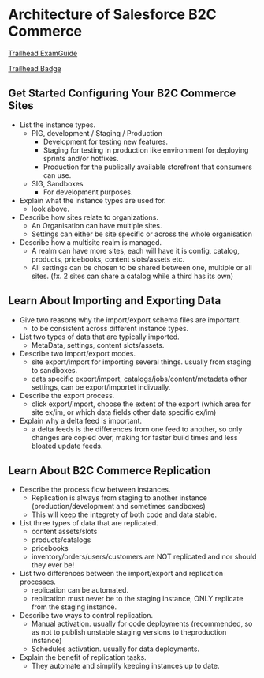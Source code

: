 # Architecture of Salesforce B2C Commerce

[Trailhead ExamGuide](https://trailhead.salesforce.com/help?article=Salesforce-Certified-B2C-Commerce-Developer-Exam-Guide)

[Trailhead Badge](https://trailhead.salesforce.com/en/content/learn/modules/architecture-of-commerce-cloud-digital?trail_id=develop-for-commerce-cloud)

## Get Started Configuring Your B2C Commerce Sites

- List the instance types.
  - PIG, development / Staging / Production
    - Development for testing new features.
    - Staging for testing in production like environment for deploying sprints and/or hotfixes.
    - Production for the publically available storefront that consumers can use.
  - SIG, Sandboxes
    - For development purposes.
- Explain what the instance types are used for.
  - look above.
- Describe how sites relate to organizations.
  - An Organisation can have multiple sites.
  - Settings can either be site specific or across the whole organisation
- Describe how a multisite realm is managed.
  - A realm can have more sites, each will have it is config, catalog, products, pricebooks, content slots/assets etc.
  - All settings can be chosen to be shared between one, multiple or all sites. (fx. 2 sites can share a catalog while a third has its own)

## Learn About Importing and Exporting Data

- Give two reasons why the import/export schema files are important.
  - to be consistent across different instance types.
- List two types of data that are typically imported.
  - MetaData, settings, content slots/assets.
- Describe two import/export modes.
  - site export/import for importing several things. usually from staging to sandboxes.
  - data specific export/import, catalogs/jobs/content/metadata other settings, can be export/importet indivually.
- Describe the export process.
  - click export/import, choose the extent of the export (which area for site ex/im, or which data fields other data specific ex/im)
- Explain why a delta feed is important.
  - a delta feeds is the differences from one feed to another, so only changes are copied over, making for faster build times and less bloated update feeds.

## Learn About B2C Commerce Replication

- Describe the process flow between instances.
  - Replication is always from staging to another instance (production/development and sometimes sandboxes)
  - This will keep the integrety of both code and data stable.
- List three types of data that are replicated.
  - content assets/slots
  - products/catalogs
  - pricebooks
  - inventory/orders/users/customers are NOT replicated and nor should they ever be!
- List two differences between the import/export and replication processes.
  - replication can be automated.
  - replication must never be to the staging instance, ONLY replicate from the staging instance.
- Describe two ways to control replication.
  - Manual activation. usually for code deployments (recommended, so as not to publish unstable staging versions to theproduction instance) 
  - Schedules activation. usually for data deployments.
- Explain the benefit of replication tasks.
  - They automate and simplify keeping instances up to date.
